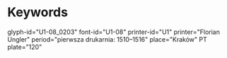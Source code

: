 # Keywords
glyph-id="U1-08_0203"
font-id="U1-08"
printer-id="U1"
printer="Florian Ungler"
period="pierwsza drukarnia: 1510–1516"
place="Kraków"
PT plate="120"
